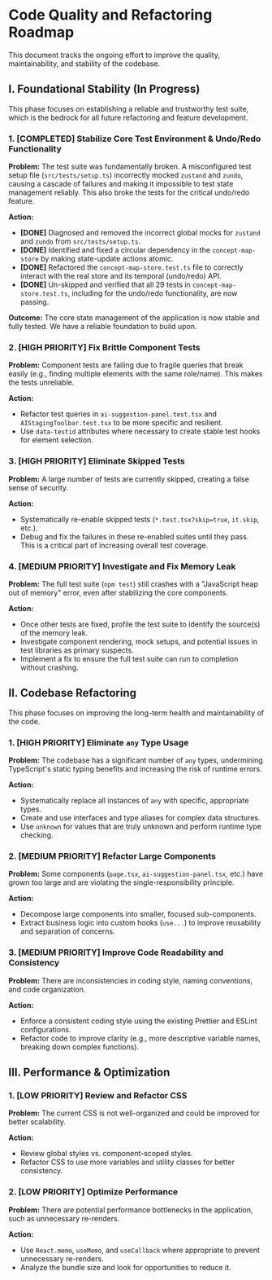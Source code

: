 # Code Quality and Refactoring Roadmap

This document tracks the ongoing effort to improve the quality, maintainability, and stability of the codebase.

## Ⅰ. Foundational Stability (In Progress)

This phase focuses on establishing a reliable and trustworthy test suite, which is the bedrock for all future refactoring and feature development.

### 1. [COMPLETED] Stabilize Core Test Environment & Undo/Redo Functionality

**Problem:** The test suite was fundamentally broken. A misconfigured test setup file (`src/tests/setup.ts`) incorrectly mocked `zustand` and `zundo`, causing a cascade of failures and making it impossible to test state management reliably. This also broke the tests for the critical undo/redo feature.

**Action:**
- **[DONE]** Diagnosed and removed the incorrect global mocks for `zustand` and `zundo` from `src/tests/setup.ts`.
- **[DONE]** Identified and fixed a circular dependency in the `concept-map-store` by making state-update actions atomic.
- **[DONE]** Refactored the `concept-map-store.test.ts` file to correctly interact with the real store and its temporal (undo/redo) API.
- **[DONE]** Un-skipped and verified that all 29 tests in `concept-map-store.test.ts`, including for the undo/redo functionality, are now passing.

**Outcome:** The core state management of the application is now stable and fully tested. We have a reliable foundation to build upon.

### 2. [HIGH PRIORITY] Fix Brittle Component Tests

**Problem:** Component tests are failing due to fragile queries that break easily (e.g., finding multiple elements with the same role/name). This makes the tests unreliable.

**Action:**
- Refactor test queries in `ai-suggestion-panel.test.tsx` and `AIStagingToolbar.test.tsx` to be more specific and resilient.
- Use `data-testid` attributes where necessary to create stable test hooks for element selection.

### 3. [HIGH PRIORITY] Eliminate Skipped Tests

**Problem:** A large number of tests are currently skipped, creating a false sense of security.

**Action:**
- Systematically re-enable skipped tests (`*.test.tsx?skip=true`, `it.skip`, etc.).
- Debug and fix the failures in these re-enabled suites until they pass. This is a critical part of increasing overall test coverage.

### 4. [MEDIUM PRIORITY] Investigate and Fix Memory Leak

**Problem:** The full test suite (`npm test`) still crashes with a "JavaScript heap out of memory" error, even after stabilizing the core components.

**Action:**
- Once other tests are fixed, profile the test suite to identify the source(s) of the memory leak.
- Investigate component rendering, mock setups, and potential issues in test libraries as primary suspects.
- Implement a fix to ensure the full test suite can run to completion without crashing.

## Ⅱ. Codebase Refactoring

This phase focuses on improving the long-term health and maintainability of the code.

### 1. [HIGH PRIORITY] Eliminate `any` Type Usage

**Problem:** The codebase has a significant number of `any` types, undermining TypeScript's static typing benefits and increasing the risk of runtime errors.

**Action:**
- Systematically replace all instances of `any` with specific, appropriate types.
- Create and use interfaces and type aliases for complex data structures.
- Use `unknown` for values that are truly unknown and perform runtime type checking.

### 2. [MEDIUM PRIORITY] Refactor Large Components

**Problem:** Some components (`page.tsx`, `ai-suggestion-panel.tsx`, etc.) have grown too large and are violating the single-responsibility principle.

**Action:**
- Decompose large components into smaller, focused sub-components.
- Extract business logic into custom hooks (`use...`) to improve reusability and separation of concerns.

### 3. [MEDIUM PRIORITY] Improve Code Readability and Consistency

**Problem:** There are inconsistencies in coding style, naming conventions, and code organization.

**Action:**
- Enforce a consistent coding style using the existing Prettier and ESLint configurations.
- Refactor code to improve clarity (e.g., more descriptive variable names, breaking down complex functions).

## Ⅲ. Performance & Optimization

### 1. [LOW PRIORITY] Review and Refactor CSS

**Problem:** The current CSS is not well-organized and could be improved for better scalability.

**Action:**
- Review global styles vs. component-scoped styles.
- Refactor CSS to use more variables and utility classes for better consistency.

### 2. [LOW PRIORITY] Optimize Performance

**Problem:** There are potential performance bottlenecks in the application, such as unnecessary re-renders.

**Action:**
- Use `React.memo`, `useMemo`, and `useCallback` where appropriate to prevent unnecessary re-renders.
- Analyze the bundle size and look for opportunities to reduce it.
